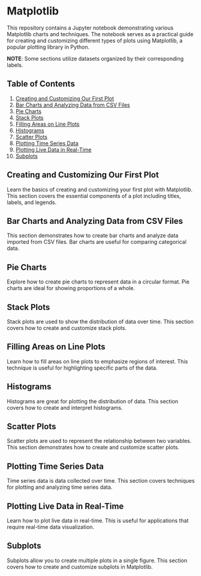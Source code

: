 # Matplotlib
This repository contains a Jupyter notebook demonstrating various Matplotlib charts and techniques. The notebook serves as a practical guide for creating and customizing different types of plots using Matplotlib, a popular plotting library in Python.

**NOTE**: Some sections utilize datasets organized by their corresponding labels.

## Table of Contents

1. [Creating and Customizing Our First Plot](#creating-and-customizing-our-first-plot)
2. [Bar Charts and Analyzing Data from CSV Files](#bar-charts-and-analyzing-data-from-csv-files)
3. [Pie Charts](#pie-charts)
4. [Stack Plots](#stack-plots)
5. [Filling Areas on Line Plots](#filling-areas-on-line-plots)
6. [Histograms](#histograms)
7. [Scatter Plots](#scatter-plots)
8. [Plotting Time Series Data](#plotting-time-series-data)
9. [Plotting Live Data in Real-Time](#plotting-live-data-in-real-time)
10. [Subplots](#subplots)

## Creating and Customizing Our First Plot

Learn the basics of creating and customizing your first plot with Matplotlib. This section covers the essential components of a plot including titles, labels, and legends.

## Bar Charts and Analyzing Data from CSV Files

This section demonstrates how to create bar charts and analyze data imported from CSV files. Bar charts are useful for comparing categorical data.

## Pie Charts

Explore how to create pie charts to represent data in a circular format. Pie charts are ideal for showing proportions of a whole.

## Stack Plots

Stack plots are used to show the distribution of data over time. This section covers how to create and customize stack plots.

## Filling Areas on Line Plots

Learn how to fill areas on line plots to emphasize regions of interest. This technique is useful for highlighting specific parts of the data.

## Histograms

Histograms are great for plotting the distribution of data. This section covers how to create and interpret histograms.

## Scatter Plots

Scatter plots are used to represent the relationship between two variables. This section demonstrates how to create and customize scatter plots.

## Plotting Time Series Data

Time series data is data collected over time. This section covers techniques for plotting and analyzing time series data.

## Plotting Live Data in Real-Time

Learn how to plot live data in real-time. This is useful for applications that require real-time data visualization.

## Subplots

Subplots allow you to create multiple plots in a single figure. This section covers how to create and customize subplots in Matplotlib.
